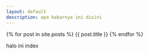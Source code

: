 ```yaml
---
layout: default
description: apa kabarnya ini disini
---
```


{% for post in site.posts %}
    {{ post.title }}
{% endfor %}

halo ini index